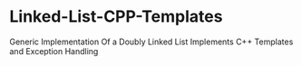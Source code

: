 # Linked-List-CPP-Templates
Generic Implementation Of a Doubly Linked List
Implements C++ Templates and Exception Handling 
